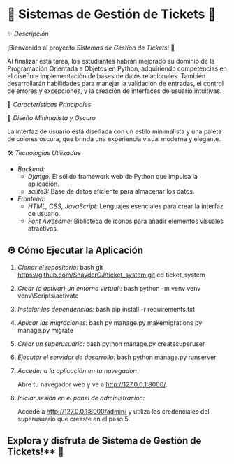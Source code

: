 # 🎁 Sistemas de Gestión de Tickets 🎉

✨ *Descripción*

¡Bienvenido al proyecto *Sistemas de Gestión de Tickets*! 🛒

Al finalizar esta tarea, los estudiantes habrán mejorado su dominio de la Programación Orientada a Objetos en Python, adquiriendo competencias
en el diseño e implementación de bases de datos relacionales. También desarrollarán habilidades para manejar la validación de entradas, el control
de errores y excepciones, y la creación de interfaces de usuario intuitivas.

🚀 *Características Principales*



🎨 *Diseño Minimalista y Oscuro*

La interfaz de usuario está diseñada con un estilo minimalista y una paleta de colores oscura, que brinda una experiencia visual moderna y elegante.

🛠️ *Tecnologías Utilizadas*

* *Backend:*
    * *Django:* El sólido framework web de Python que impulsa la aplicación.
    * *sqlite3:* Base de datos  eficiente para almacenar los datos.
* *Frontend:*
    * *HTML, CSS, JavaScript:* Lenguajes esenciales para crear la interfaz de usuario.
    * *Font Awesome:* Biblioteca de iconos para añadir elementos visuales atractivos.

## ⚙️ Cómo Ejecutar la Aplicación

1. *Clonar el repositorio:*
   bash
   git https://github.com/SnayderCJ/ticket_system.git 
   cd ticket_system
    

2. *Crear (o activar) un entorno virtual::*
    bash
    python -m venv venv  
    venv\Scripts\activate 
    

3. *Instalar las dependencias:*
    bash
    pip install -r requirements.txt
    

4. *Aplicar las migraciones:*
    bash
    py manage.py makemigrations
    py manage.py migrate
    

5. *Crear un superusuario:*
    bash
    python manage.py createsuperuser
    

6. *Ejecutar el servidor de desarrollo:*
    bash
    python manage.py runserver
    

7. *Acceder a la aplicación en tu navegador:*
    
    Abre tu navegador web y ve a http://127.0.0.1:8000/.
    

8. *Iniciar sesión en el panel de administración:*
    
    Accede a http://127.0.0.1:8000/admin/ y utiliza las credenciales del superusuario que creaste en el paso 5.
    

## Explora y disfruta de Sistema de Gestión de Tickets!** 🎉
